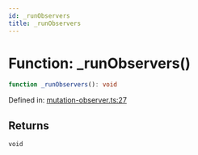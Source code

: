 ```yaml
---
id: _runObservers
title: _runObservers
---
```


<!-- DO NOT EDIT: this page is autogenerated from the type comments -->

# Function: \_runObservers()

```ts
function _runObservers(): void
```

Defined in: [mutation-observer.ts:27](https://github.com/crutchcorn/cli-testing-library/blob/main/packages/cli-testing-library/src/mutation-observer.ts#L27)

## Returns

`void`
